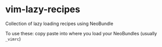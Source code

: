 vim-lazy-recipes
================

Collection of lazy loading recipes using NeoBundle

To use these: copy paste into where you load your NeoBundles (usually `_vimrc`)
